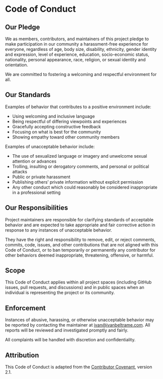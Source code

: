 # Code of Conduct

## Our Pledge

We as members, contributors, and maintainers of this project pledge to make participation in our community a harassment-free experience for everyone, regardless of age, body size, disability, ethnicity, gender identity and expression, level of experience, education, socio-economic status, nationality, personal appearance, race, religion, or sexual identity and orientation.

We are committed to fostering a welcoming and respectful environment for all.

## Our Standards

Examples of behavior that contributes to a positive environment include:

- Using welcoming and inclusive language
- Being respectful of differing viewpoints and experiences
- Gracefully accepting constructive feedback
- Focusing on what is best for the community
- Showing empathy toward other community members

Examples of unacceptable behavior include:

- The use of sexualized language or imagery and unwelcome sexual attention or advances
- Trolling, insulting or derogatory comments, and personal or political attacks
- Public or private harassment
- Publishing others’ private information without explicit permission
- Any other conduct which could reasonably be considered inappropriate in a professional setting

## Our Responsibilities

Project maintainers are responsible for clarifying standards of acceptable behavior and are expected to take appropriate and fair corrective action in response to any instances of unacceptable behavior.

They have the right and responsibility to remove, edit, or reject comments, commits, code, issues, and other contributions that are not aligned with this Code of Conduct, or to ban temporarily or permanently any contributor for other behaviors deemed inappropriate, threatening, offensive, or harmful.

## Scope

This Code of Conduct applies within all project spaces (including GitHub issues, pull requests, and discussions) and in public spaces when an individual is representing the project or its community.

## Enforcement

Instances of abusive, harassing, or otherwise unacceptable behavior may be reported by contacting the maintainer at [ivan@ivanbeltrame.com](mailto:ivan@ivanbeltrame.com). All reports will be reviewed and investigated promptly and fairly.

All complaints will be handled with discretion and confidentiality.

## Attribution

This Code of Conduct is adapted from the [Contributor Covenant](https://www.contributor-covenant.org), version 2.1.